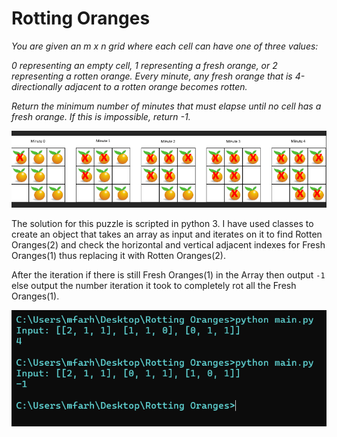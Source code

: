 # Rotting Oranges
_You are given an m x n grid where each cell can have one of three values:_

_0 representing an empty cell,_
_1 representing a fresh orange, or_
_2 representing a rotten orange._
_Every minute, any fresh orange that is 4-directionally adjacent to a rotten orange becomes rotten._

_Return the minimum number of minutes that must elapse until no cell has a fresh orange. If this is impossible, return -1._

![Puzzle](https://github.com/mohammedfarhannp/rotting_oranges/blob/orange/imgs/Puzzle.png)

The solution for this puzzle is scripted in python 3. I have used classes to create an object that takes an array as input and iterates on it to find Rotten Oranges(2) and check the horizontal and vertical adjacent indexes for Fresh Oranges(1) thus replacing it with Rotten Oranges(2).

After the iteration if there is still Fresh Oranges(1) in the Array then output `-1` else output the number iteration it took to completely rot all the Fresh Oranges(1). 

![Solution](https://github.com/mohammedfarhannp/rotting_oranges/blob/orange/imgs/Solution_Executed.png)